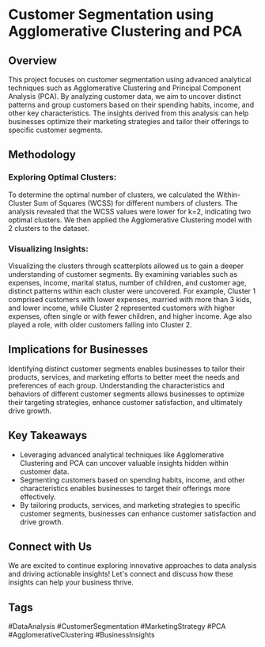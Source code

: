# Customer Segmentation using Agglomerative Clustering and PCA

## Overview
This project focuses on customer segmentation using advanced analytical techniques such as Agglomerative Clustering and Principal Component Analysis (PCA). By analyzing customer data, we aim to uncover distinct patterns and group customers based on their spending habits, income, and other key characteristics. The insights derived from this analysis can help businesses optimize their marketing strategies and tailor their offerings to specific customer segments.

## Methodology
### Exploring Optimal Clusters:
To determine the optimal number of clusters, we calculated the Within-Cluster Sum of Squares (WCSS) for different numbers of clusters. The analysis revealed that the WCSS values were lower for k=2, indicating two optimal clusters. We then applied the Agglomerative Clustering model with 2 clusters to the dataset.

### Visualizing Insights:
Visualizing the clusters through scatterplots allowed us to gain a deeper understanding of customer segments. By examining variables such as expenses, income, marital status, number of children, and customer age, distinct patterns within each cluster were uncovered. For example, Cluster 1 comprised customers with lower expenses, married with more than 3 kids, and lower income, while Cluster 2 represented customers with higher expenses, often single or with fewer children, and higher income. Age also played a role, with older customers falling into Cluster 2.

## Implications for Businesses
Identifying distinct customer segments enables businesses to tailor their products, services, and marketing efforts to better meet the needs and preferences of each group. Understanding the characteristics and behaviors of different customer segments allows businesses to optimize their targeting strategies, enhance customer satisfaction, and ultimately drive growth.

## Key Takeaways
- Leveraging advanced analytical techniques like Agglomerative Clustering and PCA can uncover valuable insights hidden within customer data.
- Segmenting customers based on spending habits, income, and other characteristics enables businesses to target their offerings more effectively.
- By tailoring products, services, and marketing strategies to specific customer segments, businesses can enhance customer satisfaction and drive growth.

## Connect with Us
We are excited to continue exploring innovative approaches to data analysis and driving actionable insights! Let's connect and discuss how these insights can help your business thrive.

## Tags
#DataAnalysis #CustomerSegmentation #MarketingStrategy #PCA #AgglomerativeClustering #BusinessInsights
